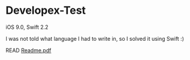 # Developex-Test

iOS 9.0, Swift 2.2

I was not told what language I had to write in, so I solved it using Swift :)

READ [Readme.pdf](Developex-Test/README.pdf)
